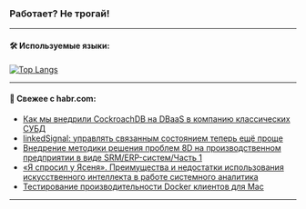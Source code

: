 ### Работает? Не трогай!

---
<!--
#### 🛠️ Technical stack:

![Java](https://img.shields.io/badge/Java-informational?logo=Oracle&style=flat&logoColor=white&color=FF4500)
![Kotlin](https://img.shields.io/badge/Kotlin-informational?logo=Kotlin&style=flat&logoColor=white&color=774D97)
![TS](https://img.shields.io/badge/TypeScript-informational?logo=typeScript&style=flat&logoColor=black&color=017acc)
![Python](https://img.shields.io/badge/Python-informational?logo=Python&style=flat&logoColor=black&color=ffdd54) <br>
![Spring](https://img.shields.io/badge/Spring-informational?logo=Spring&style=flat&logoColor=white&color=6DB33F) 
![SpringBoot](https://img.shields.io/badge/SpringBoot-informational?logo=SpringBoot&style=flat&logoColor=white&color=6DB33F)
![Nest](https://img.shields.io/badge/NestJS-informational?logo=NestJS&style=flat&logoColor=white&color=E0234E) 
![NodeJS](https://img.shields.io/badge/NodeJS-informational?logo=node.js&style=flat&logoColor=white&color=70A760)<br>
![PostgreSQL](https://img.shields.io/badge/PostgreSQL-informational?logo=PostgreSQL&style=flat&logoColor=white&color=DAA520)
![MongoDB](https://img.shields.io/badge/MongoDB-informational?logo=MongoDB&style=flat&logoColor=white&color=870000)
![Apache](https://img.shields.io/badge/Apache-informational?logo=apache&style=flat&logoColor=white&color=f74e28)

___ 
-->

#### 🛠️ Используемые языки:

[![Top Langs](https://github-readme-stats-82jvfl3w3-advtsettinggmailcoms-projects.vercel.app/api/top-langs/?username=zloylis&langs_count=10&hide_title=true&title_color=e6edf3&size_weight=0.5&count_weight=0.5&layout=compact&hide_progress=true&hide_border=true&theme=dracula)](https://github.com/zloylis)

<!---


####  :octocat:&nbsp;&nbsp; Статистика:

![GitHub stats](https://github-readme-stats-u2qms2cxw-advtsettinggmailcoms-projects.vercel.app/api?username=zloylis&show_icons=true&hide_border=true&theme=dracula&title_color=e6edf3&include_all_commits=true&count_private=true&hide_rank=false&hide_title=true&rank_icon=github)
-->
---

#### 💬 Свежее с habr.com:

<!-- BLOG-POST-LIST:START -->
- [Как мы внедрили CockroachDB на DBaaS в компанию классических СУБД](https://habr.com/ru/companies/avito/articles/854732/?utm_source=habrahabr&utm_medium=rss&utm_campaign=854732)
- [linkedSignal: управлять связанным состоянием теперь ещё проще](https://habr.com/ru/articles/854842/?utm_source=habrahabr&utm_medium=rss&utm_campaign=854842)
- [Внедрение методики решения проблем 8D на производственном предприятии в виде SRM/ERP-систем/Часть 1](https://habr.com/ru/articles/854854/?utm_source=habrahabr&utm_medium=rss&utm_campaign=854854)
- [«Я спросил у Ясеня». Преимущества и недостатки использования искусственного интеллекта в работе системного аналитика](https://habr.com/ru/articles/854816/?utm_source=habrahabr&utm_medium=rss&utm_campaign=854816)
- [Тестирование производительности Docker клиентов для Mac](https://habr.com/ru/articles/854832/?utm_source=habrahabr&utm_medium=rss&utm_campaign=854832)
<!-- BLOG-POST-LIST:END -->

---
